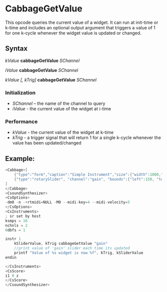 # CabbageGetValue

This opcode queries the current value of a widget. It can run at init-time or k-time and includes an optional output argument that triggers a value of 1 for one k-cycle whenever the widget value is updated or changed.

## Syntax

*kValue* **cabbageGetValue** *SChannel*

*iValue* **cabbageGetValue** *SChannel*

*kValue [, kTrig]* **cabbageGetValue** *SChannel*

### Initialization
* *SChannel* – the name of the channel to query
* *iValue* - the current value of the widget at i-time

### Performance
* *kValue* - the current value of the widget at k-time
* *kTrig* - a trigger signal that will return 1 for a single k-cycle whenever the value has been updated/changed


## Example:

```cs
<Cabbage>[
    {"type":"form","caption":"Simple Instrument","size":{"width":1000,"height":520},"pluginId":"RMSy"},
    {"type":"rotarySlider", "channel":"gain", "bounds":{"left":150, "top":10, "width":100, "height":100}, "range":{"min":0, "max":2, "value":1, "skew":1, "increment":0.1}, "text":"Gain"},
]
</Cabbage>
<CsoundSynthesizer>
<CsOptions>
-dm0 -n -+rtmidi=NULL -M0 --midi-key=4 --midi-velocity=5
</CsOptions>
<CsInstruments>
; sr set by host
ksmps = 16
nchnls = 2
0dbfs = 1

instr 1 
    kSliderValue, kTrig cabbageGetValue "gain"
    //print value of 'gain' slider each time its updated
    printf "Value of %s widget is now %f", kTrig, kSliderValue
endin

</CsInstruments>  
<CsScore>
i1 0 z
</CsScore>
</CsoundSynthesizer>
```
